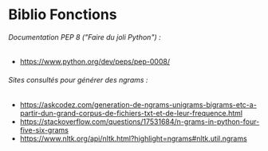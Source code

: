 # Biblio Fonctions

###### Documentation PEP 8 ("Faire du joli Python") :

- https://www.python.org/dev/peps/pep-0008/

  

###### Sites consultés pour générer des ngrams :

- https://askcodez.com/generation-de-ngrams-unigrams-bigrams-etc-a-partir-dun-grand-corpus-de-fichiers-txt-et-de-leur-frequence.html
- https://stackoverflow.com/questions/17531684/n-grams-in-python-four-five-six-grams
- https://www.nltk.org/api/nltk.html?highlight=ngrams#nltk.util.ngrams





